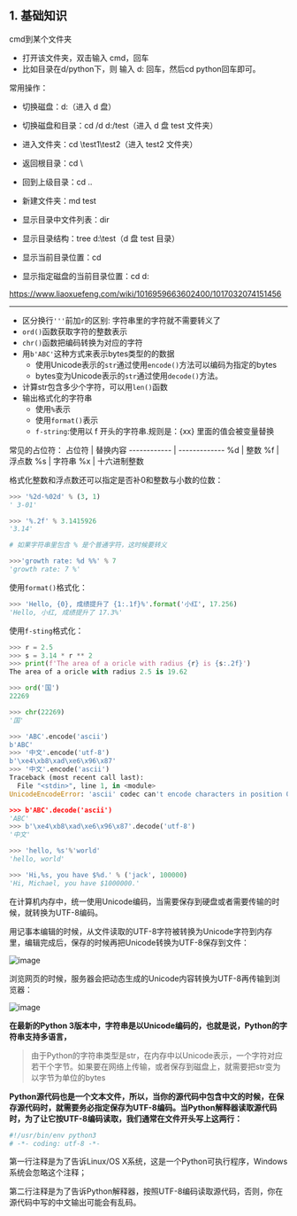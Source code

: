 ## 1. 基础知识

cmd到某个文件夹
- 打开该文件夹，双击输入 cmd，回车
- 比如目录在d/python下，则 输入 d: 回车，然后cd python回车即可。

常用操作：

- 切换磁盘：d:（进入 d 盘）
- 切换磁盘和目录：cd /d d:/test（进入 d 盘 test 文件夹）
- 进入文件夹：cd \test1\test2（进入 test2 文件夹）
- 返回根目录：cd \
- 回到上级目录：cd ..
- 新建文件夹：md test

- 显示目录中文件列表：dir
- 显示目录结构：tree d:\test（d 盘 test 目录）
- 显示当前目录位置：cd
- 显示指定磁盘的当前目录位置：cd d:


https://www.liaoxuefeng.com/wiki/1016959663602400/1017032074151456


---

- 区分换行`'''`前加`r`的区别: 字符串里的字符就不需要转义了
- `ord()`函数获取字符的整数表示
- `chr()`函数把编码转换为对应的字符
- 用`b'ABC'`这种方式来表示bytes类型的的数据
  - 使用Unicode表示的`str`通过使用`encode()`方法可以编码为指定的bytes
  - bytes变为Unicode表示的`str`通过使用`decode()`方法。
- 计算str包含多少个字符，可以用`len()`函数
- 输出格式化的字符串
  - 使用`%`表示
  - 使用`format()`表示
  - `f-string`:使用以 f 开头的字符串.规则是：{xx} 里面的值会被变量替换

常见的占位符：
占位符 | 替换内容
------------ | -------------
%d | 整数
%f | 浮点数
%s | 字符串
%x | 十六进制整数

格式化整数和浮点数还可以指定是否补0和整数与小数的位数：
```python
>>> '%2d-%02d' % (3, 1)
' 3-01'

>>> '%.2f' % 3.1415926
'3.14'

# 如果字符串里包含 % 是个普通字符，这时候要转义

>>>'growth rate: %d %%' % 7
'growth rate: 7 %'
```

使用`format()`格式化：
```python
>>> 'Hello, {0}, 成绩提升了 {1:.1f}%'.format('小红', 17.256)
'Hello, 小红, 成绩提升了 17.3%'
```
使用`f-sting`格式化：
```python
>>> r = 2.5
>>> s = 3.14 * r ** 2
>>> print(f'The area of a oricle with radius {r} is {s:.2f}')
The area of a oricle with radius 2.5 is 19.62
```


```python
>>> ord('国')
22269

>>> chr(22269)
'国'

>>> 'ABC'.encode('ascii')
b'ABC'
>>> '中文'.encode('utf-8')
b'\xe4\xb8\xad\xe6\x96\x87'
>>> '中文'.encode('ascii')
Traceback (most recent call last):
  File "<stdin>", line 1, in <module>
UnicodeEncodeError: 'ascii' codec can't encode characters in position 0-1: ordinal not in range(128)

>>> b'ABC'.decode('ascii')
'ABC'
>>> b'\xe4\xb8\xad\xe6\x96\x87'.decode('utf-8')
'中文'

>>> 'hello, %s'%'world'
'hello, world'

>>> 'Hi,%s, you have $%d.' % ('jack', 100000)
'Hi, Michael, you have $1000000.'

```

在计算机内存中，统一使用Unicode编码，当需要保存到硬盘或者需要传输的时候，就转换为UTF-8编码。

用记事本编辑的时候，从文件读取的UTF-8字符被转换为Unicode字符到内存里，编辑完成后，保存的时候再把Unicode转换为UTF-8保存到文件：

![image](https://user-images.githubusercontent.com/24636279/123756952-0a361800-d8f0-11eb-98f9-4d059d789c39.png)


浏览网页的时候，服务器会把动态生成的Unicode内容转换为UTF-8再传输到浏览器：

![image](https://user-images.githubusercontent.com/24636279/123756986-14f0ad00-d8f0-11eb-9854-7ffcbfc04041.png)


**在最新的Python 3版本中，字符串是以Unicode编码的，也就是说，Python的字符串支持多语言，**


> 由于Python的字符串类型是str，在内存中以Unicode表示，一个字符对应若干个字节。如果要在网络上传输，或者保存到磁盘上，就需要把str变为以字节为单位的bytes


**Python源代码也是一个文本文件，所以，当你的源代码中包含中文的时候，在保存源代码时，就需要务必指定保存为UTF-8编码。当Python解释器读取源代码时，为了让它按UTF-8编码读取，我们通常在文件开头写上这两行：**

```python
#!/usr/bin/env python3
# -*- coding: utf-8 -*-
```

第一行注释是为了告诉Linux/OS X系统，这是一个Python可执行程序，Windows系统会忽略这个注释；

第二行注释是为了告诉Python解释器，按照UTF-8编码读取源代码，否则，你在源代码中写的中文输出可能会有乱码。
